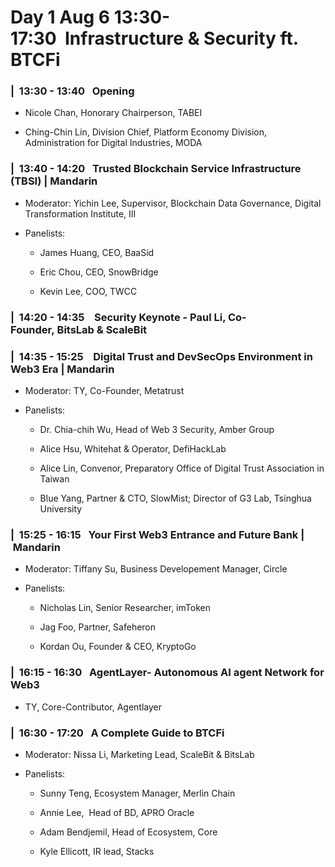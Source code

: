 # Day 1 Aug 6 13:30-17:30  Infrastructure & Security ft. BTCFi 

### |  13:30 - 13:40   Opening

-  Nicole Chan, Honorary Chairperson, TABEI
    
-  Ching-Chin Lin, Division Chief, Platform Economy Division, Administration for Digital Industries, MODA

### |  13:40 - 14:20   Trusted Blockchain Service Infrastructure (TBSI) | Mandarin

-  Moderator: Yichin Lee, Supervisor, Blockchain Data Governance, Digital Transformation Institute, III
    
-  Panelists:
    
    -  James Huang, CEO, BaaSid
        
    -  Eric Chou, CEO, SnowBridge
        
    -  Kevin Lee, COO, TWCC  ​

### |  14:20 - 14:35    Security Keynote - Paul Li, Co-Founder, BitsLab & ScaleBit
### |  14:35 - 15:25    Digital Trust and DevSecOps Environment in Web3 Era | Mandarin

-  Moderator: TY, Co-Founder, Metatrust
    
-  Panelists:
    
    -  Dr. Chia-chih Wu, Head of Web 3 Security, Amber Group
        
    -  Alice Hsu, Whitehat & Operator, DefiHackLab
        
    -  Alice Lin, Convenor, Preparatory Office of Digital Trust Association in Taiwan
        
    -  Blue Yang, Partner & CTO, SlowMist; Director of G3 Lab, Tsinghua University
           
### |  15:25 - 16:15   Your First Web3 Entrance and Future Bank | Mandarin

-  Moderator: Tiffany Su, Business Developement Manager, Circle
    
-  Panelists:
    
    -  Nicholas Lin, Senior Researcher, imToken
        
    -  Jag Foo, Partner, Safeheron
        
    -  Kordan Ou, Founder & CEO, KryptoGo

### |  16:15 - 16:30   AgentLayer- Autonomous AI agent Network for Web3

-  TY, Core-Contributor, Agentlayer
 ​  
### |  16:30 - 17:20   A Complete Guide to BTCFi

-  Moderator: Nissa Li, Marketing Lead, ScaleBit & BitsLab
    
-  Panelists:
    
    -  Sunny Teng, Ecosystem Manager, Merlin Chain
        
    -  Annie Lee,  Head of BD, APRO Oracle
        
    -  Adam Bendjemil, Head of Ecosystem, Core
        
    -  Kyle Ellicott, IR lead, Stacks
